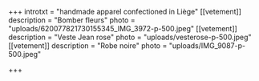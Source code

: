 +++
introtxt = "handmade apparel confectioned in Liège"
[[vetement]]
description = "Bomber fleurs"
photo = "uploads/620077821730155345_IMG_3972-p-500.jpeg"
[[vetement]]
description = "Veste Jean rose"
photo = "uploads/vesterose-p-500.jpeg"
[[vetement]]
description = "Robe noire"
photo = "uploads/IMG_9087-p-500.jpeg"

+++
